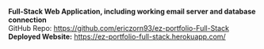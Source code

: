 **Full-Stack Web Application, including working email server and database connection**
<br/>GitHub Repo: https://github.com/ericzorn93/ez-portfolio-Full-Stack<br/>
**Deployed Website:** https://ez-portfolio-full-stack.herokuapp.com/
